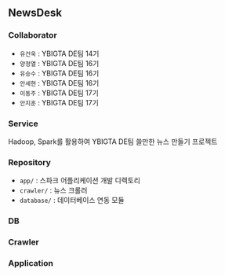 ## NewsDesk

### Collaborator

- `유건욱` : YBIGTA DE팀 14기
- `양정열` : YBIGTA DE팀 16기
- `유승수` : YBIGTA DE팀 16기
- `안세현` : YBIGTA DE팀 16기
- `이동주` : YBIGTA DE팀 17기
- `안지훈` : YBIGTA DE팀 17기

### Service

Hadoop, Spark를 활용하여 YBIGTA DE팀 쓸만한 뉴스 만들기 프로젝트

### Repository

- `app/` : 스파크 어플리케이션 개발 디렉토리
- `crawler/` : 뉴스 크롤러
- `database/` : 데이터베이스 연동 모듈

### DB

### Crawler

### Application
